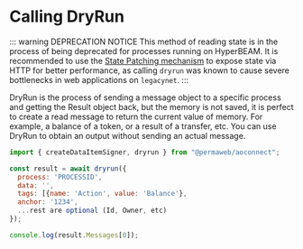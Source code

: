 # Calling DryRun

::: warning DEPRECATION NOTICE
This method of reading state is in the process of being deprecated for processes running on HyperBEAM. It is recommended to use the [State Patching mechanism](../migrating-to-hyperbeam/exposing-process-state.md) to expose state via HTTP for better performance, as calling `dryrun` was known to cause severe bottlenecks in web applications on `legacynet`.
:::

DryRun is the process of sending a message object to a specific process and getting the Result object back, but the memory is not saved, it is perfect to create a read message to return the current value of memory. For example, a balance of a token, or a result of a transfer, etc. You can use DryRun to obtain an output without sending an actual message.

```js
import { createDataItemSigner, dryrun } from "@permaweb/aoconnect";

const result = await dryrun({
  process: 'PROCESSID',
  data: '',
  tags: [{name: 'Action', value: 'Balance'},
  anchor: '1234',
  ...rest are optional (Id, Owner, etc)
});

console.log(result.Messages[0]);
```
